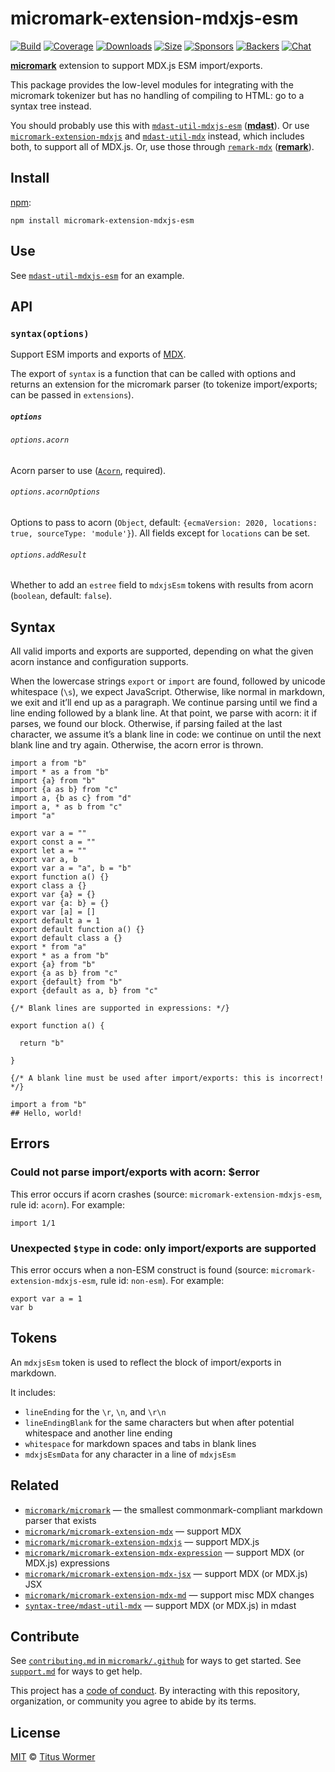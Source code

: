 micromark-extension-mdxjs-esm
=============================

[![Build](https://github.com/micromark/micromark-extension-mdxjs-esm/workflows/main/badge.svg)](https://github.com/micromark/micromark-extension-mdxjs-esm/actions) [![Coverage](https://img.shields.io/codecov/c/github/micromark/micromark-extension-mdxjs-esm.svg)](https://codecov.io/github/micromark/micromark-extension-mdxjs-esm) [![Downloads](https://img.shields.io/npm/dm/micromark-extension-mdxjs-esm.svg)](https://www.npmjs.com/package/micromark-extension-mdxjs-esm) [![Size](https://img.shields.io/bundlephobia/minzip/micromark-extension-mdxjs-esm.svg)](https://bundlephobia.com/result?p=micromark-extension-mdxjs-esm) [![Sponsors](https://opencollective.com/unified/sponsors/badge.svg)](https://opencollective.com/unified) [![Backers](https://opencollective.com/unified/backers/badge.svg)](https://opencollective.com/unified) [![Chat](https://img.shields.io/badge/chat-discussions-success.svg)](https://github.com/micromark/micromark/discussions)

**[micromark](https://github.com/micromark/micromark)** extension to support MDX.js ESM import/exports.

This package provides the low-level modules for integrating with the micromark tokenizer but has no handling of compiling to HTML: go to a syntax tree instead.

You should probably use this with [`mdast-util-mdxjs-esm`](https://github.com/syntax-tree/mdast-util-mdxjs-esm) (**[mdast](https://github.com/syntax-tree/mdast)**). Or use [`micromark-extension-mdxjs`](https://github.com/micromark/micromark-extension-mdxjs) and [`mdast-util-mdx`](https://github.com/syntax-tree/mdast-util-mdx) instead, which includes both, to support all of MDX.js. Or, use those through [`remark-mdx`](https://github.com/mdx-js/mdx/tree/next/packages/remark-mdx) (**[remark](https://github.com/remarkjs/remark)**).

Install
-------

[npm](https://docs.npmjs.com/cli/install):

    npm install micromark-extension-mdxjs-esm

Use
---

See [`mdast-util-mdxjs-esm`](https://github.com/syntax-tree/mdast-util-mdxjs-esm) for an example.

API
---

### `syntax(options)`

Support ESM imports and exports of [MDX](https://github.com/mdx-js/mdx).

The export of `syntax` is a function that can be called with options and returns an extension for the micromark parser (to tokenize import/exports; can be passed in `extensions`).

##### `options`

###### `options.acorn`

Acorn parser to use ([`Acorn`](https://github.com/acornjs/acorn), required).

###### `options.acornOptions`

Options to pass to acorn (`Object`, default: `{ecmaVersion: 2020, locations: true, sourceType: 'module'}`). All fields except for `locations` can be set.

###### `options.addResult`

Whether to add an `estree` field to `mdxjsEsm` tokens with results from acorn (`boolean`, default: `false`).

Syntax
------

All valid imports and exports are supported, depending on what the given acorn instance and configuration supports.

When the lowercase strings `export` or `import` are found, followed by unicode whitespace (`\s`), we expect JavaScript. Otherwise, like normal in markdown, we exit and it’ll end up as a paragraph. We continue parsing until we find a line ending followed by a blank line. At that point, we parse with acorn: it if parses, we found our block. Otherwise, if parsing failed at the last character, we assume it’s a blank line in code: we continue on until the next blank line and try again. Otherwise, the acorn error is thrown.

    import a from "b"
    import * as a from "b"
    import {a} from "b"
    import {a as b} from "c"
    import a, {b as c} from "d"
    import a, * as b from "c"
    import "a"

    export var a = ""
    export const a = ""
    export let a = ""
    export var a, b
    export var a = "a", b = "b"
    export function a() {}
    export class a {}
    export var {a} = {}
    export var {a: b} = {}
    export var [a] = []
    export default a = 1
    export default function a() {}
    export default class a {}
    export * from "a"
    export * as a from "b"
    export {a} from "b"
    export {a as b} from "c"
    export {default} from "b"
    export {default as a, b} from "c"

    {/* Blank lines are supported in expressions: */}

    export function a() {

      return "b"

    }

    {/* A blank line must be used after import/exports: this is incorrect! */}

    import a from "b"
    ## Hello, world!

Errors
------

### Could not parse import/exports with acorn: $error

This error occurs if acorn crashes (source: `micromark-extension-mdxjs-esm`, rule id: `acorn`). For example:

    import 1/1

### Unexpected `$type` in code: only import/exports are supported

This error occurs when a non-ESM construct is found (source: `micromark-extension-mdxjs-esm`, rule id: `non-esm`). For example:

    export var a = 1
    var b

Tokens
------

An `mdxjsEsm` token is used to reflect the block of import/exports in markdown.

It includes:

-   `lineEnding` for the `\r`, `\n`, and `\r\n`
-   `lineEndingBlank` for the same characters but when after potential whitespace and another line ending
-   `whitespace` for markdown spaces and tabs in blank lines
-   `mdxjsEsmData` for any character in a line of `mdxjsEsm`

Related
-------

-   [`micromark/micromark`](https://github.com/micromark/micromark) — the smallest commonmark-compliant markdown parser that exists
-   [`micromark/micromark-extension-mdx`](https://github.com/micromark/micromark-extension-mdx) — support MDX
-   [`micromark/micromark-extension-mdxjs`](https://github.com/micromark/micromark-extension-mdxjs) — support MDX.js
-   [`micromark/micromark-extension-mdx-expression`](https://github.com/micromark/micromark-extension-mdx-expression) — support MDX (or MDX.js) expressions
-   [`micromark/micromark-extension-mdx-jsx`](https://github.com/micromark/micromark-extension-mdx-jsx) — support MDX (or MDX.js) JSX
-   [`micromark/micromark-extension-mdx-md`](https://github.com/micromark/micromark-extension-mdx-md) — support misc MDX changes
-   [`syntax-tree/mdast-util-mdx`](https://github.com/syntax-tree/mdast-util-mdx) — support MDX (or MDX.js) in mdast

Contribute
----------

See [`contributing.md` in `micromark/.github`](https://github.com/micromark/.github/blob/HEAD/contributing.md) for ways to get started. See [`support.md`](https://github.com/micromark/.github/blob/HEAD/support.md) for ways to get help.

This project has a [code of conduct](https://github.com/micromark/.github/blob/HEAD/code-of-conduct.md). By interacting with this repository, organization, or community you agree to abide by its terms.

License
-------

[MIT](license) © [Titus Wormer](https://wooorm.com)
